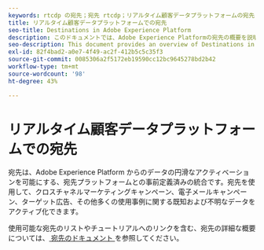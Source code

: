 ```yaml
---
keywords: rtcdp の宛先；宛先 rtcdp；リアルタイム顧客データプラットフォームの宛先
title: リアルタイム顧客データプラットフォームでの宛先
seo-title: Destinations in Adobe Experience Platform
description: このドキュメントでは、Adobe Experience Platformの宛先の概要を説明します
seo-description: This document provides an overview of Destinations in Adobe Experience Platform
exl-id: 82f4bad2-a0e7-4f49-ac2f-412b5c5c35f3
source-git-commit: 0085306a2f5172eb19590cc12bc9645278bd2b42
workflow-type: tm+mt
source-wordcount: '98'
ht-degree: 43%

---
```


# リアルタイム顧客データプラットフォームでの宛先

宛先は、Adobe Experience Platform からのデータの円滑なアクティベーションを可能にする、宛先プラットフォームとの事前定義済みの統合です。宛先を使用して、クロスチャネルマーケティングキャンペーン、電子メールキャンペーン、ターゲット広告、その他多くの使用事例に関する既知および不明なデータをアクティブ化できます。

使用可能な宛先のリストやチュートリアルへのリンクを含む、宛先の詳細な概要については、[ 宛先のドキュメント ](../../destinations/home.md) を参照してください。
